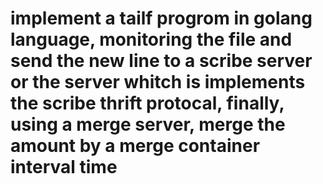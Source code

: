 # implement a tailf progrom in golang language, monitoring the file and send the new line to a scribe server or the server whitch is implements the scribe thrift protocal, finally, using a merge server, merge the amount by a merge container interval time
